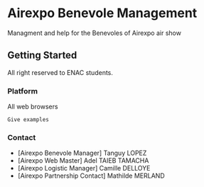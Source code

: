 # Airexpo Benevole Management

Managment and help for the Benevoles of Airexpo air show

## Getting Started

All right reserved to ENAC students.


### Platform

All web browsers

```
Give examples
```

### Contact

* [Airexpo Benevole Manager] Tanguy LOPEZ
* [Airexpo Web Master] Adel TAIEB TAMACHA
* [Airexpo Logistic Manager] Camille DELLOYE
* [Airexpo Partnership Contact] Mathilde MERLAND